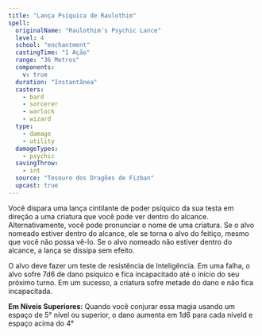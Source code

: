 ```yaml
---
title: "Lança Psíquica de Raulothim"
spell:
  originalName: "Raulothim's Psychic Lance"
  level: 4
  school: "enchantment"
  castingTime: "1 Ação"
  range: "36 Metros"
  components:
    v: true
  duration: "Instantânea"
  casters:
    - bard
    - sorcerer
    - warlock
    - wizard
  type:
    - damage
    - utility
  damageTypes:
    - psychic
  savingThrow:
    - int
  source: "Tesouro dos Dragões de Fizban"
  upcast: true
---
```


Você dispara uma lança cintilante de poder psíquico da sua testa em direção a uma criatura que você pode ver dentro do alcance. Alternativamente, você pode pronunciar o nome de uma criatura. Se o alvo nomeado estiver dentro do alcance, ele se torna o alvo do feitiço, mesmo que você não possa vê-lo. Se o alvo nomeado não estiver dentro do alcance, a lança se dissipa sem efeito.

O alvo deve fazer um teste de resistência de Inteligência. Em uma falha, o alvo sofre 7d6 de dano psíquico e fica incapacitado até o início do seu próximo turno. Em um sucesso, a criatura sofre metade do dano e não fica incapacitada.

**Em Níveis Superiores:** Quando você conjurar essa magia usando um espaço de 5° nível ou superior, o dano aumenta em 1d6 para cada níveld e espaço acima do 4°
